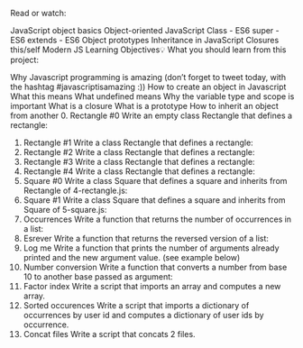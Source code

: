 Read or watch:

JavaScript object basics
Object-oriented JavaScript
Class - ES6
super - ES6
extends - ES6
Object prototypes
Inheritance in JavaScript
Closures
this/self
Modern JS
Learning Objectives💡
What you should learn from this project:

Why Javascript programming is amazing (don’t forget to tweet today, with the hashtag #javascriptisamazing :))
How to create an object in Javascript
What this means
What undefined means
Why the variable type and scope is important
What is a closure
What is a prototype
How to inherit an object from another
0. Rectangle #0
Write an empty class Rectangle that defines a rectangle:
1. Rectangle #1
Write a class Rectangle that defines a rectangle:
2. Rectangle #2
Write a class Rectangle that defines a rectangle:
3. Rectangle #3
Write a class Rectangle that defines a rectangle:
4. Rectangle #4
Write a class Rectangle that defines a rectangle:
5. Square #0
Write a class Square that defines a square and inherits from Rectangle of 4-rectangle.js:
6. Square #1
Write a class Square that defines a square and inherits from Square of 5-square.js:
7. Occurrences
Write a function that returns the number of occurrences in a list:
8. Esrever
Write a function that returns the reversed version of a list:
9. Log me
Write a function that prints the number of arguments already printed and the new argument value. (see example below)
10. Number conversion
Write a function that converts a number from base 10 to another base passed as argument:
11. Factor index
Write a script that imports an array and computes a new array.
12. Sorted occurences
Write a script that imports a dictionary of occurrences by user id and computes a dictionary of user ids by occurrence.
13. Concat files
Write a script that concats 2 files.
